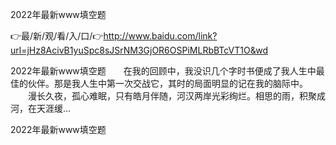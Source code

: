 2022年最新www填空题

👉最/新/观/看/入/口/👉http://www.baidu.com/link?url=jHz8AcivB1yuSpc8sJSrNM3GjOR6OSPiMLRbBTcVT1O&wd

2022年最新www填空题　　在我的回顾中，我没识几个字时书便成了我人生中最佳的伙伴。那是我人生中第一次交战它，其时的局面明显的记在我的脑际中。
　　漫长久夜，孤心难眠，只有皓月伴随，河汉两岸光彩绚烂。相思的雨，积聚成河，在天涯缓...


2022年最新www填空题
